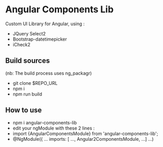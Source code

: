 # Angular Components Lib

Custom UI Library for Angular, using : 
- JQuery Select2
- Bootstrap-datetimepicker
- iCheck2

## Build sources

(nb: The build process uses ng_packagr)

- git clone $REPO_URL
- npm i
- npm run build

## How to use

- npm i angular-components-lib
- edit your ngModule with these 2 lines :
- import {AngularComponentsModule} from 'angular-components-lib';
- @NgModule({ ... imports: [ ..., Angular2ComponentsModule, ...] ...)
